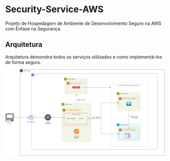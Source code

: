 # Security-Service-AWS
Projeto de Hospedagem de Ambiente de Desenvolvimento Seguro na AWS com Ênfase na Segurança.

## Arquitetura
Arquitetura demonstra todos os serviços utilizados e como implementá-los de forma segura.

<img src="arquitetura.png">
